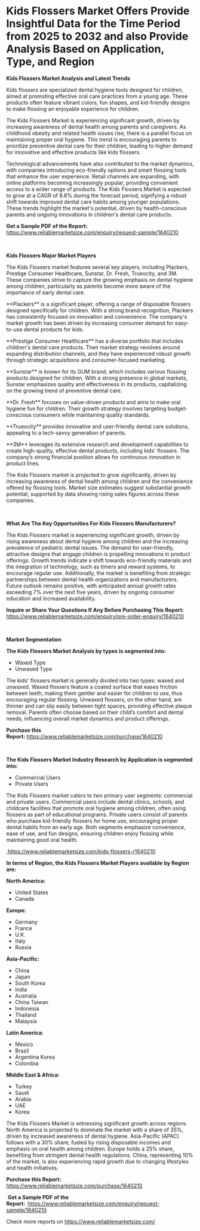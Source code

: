 <p><h1>Kids Flossers Market Offers Provide Insightful Data for the Time Period from 2025 to 2032 and also Provide Analysis Based on Application, Type, and Region</h1></p><p><strong>Kids Flossers Market Analysis and Latest Trends</strong></p>
<p><p>Kids flossers are specialized dental hygiene tools designed for children, aimed at promoting effective oral care practices from a young age. These products often feature vibrant colors, fun shapes, and kid-friendly designs to make flossing an enjoyable experience for children.</p><p>The Kids Flossers Market is experiencing significant growth, driven by increasing awareness of dental health among parents and caregivers. As childhood obesity and related health issues rise, there is a parallel focus on maintaining proper oral hygiene. This trend is encouraging parents to prioritize preventive dental care for their children, leading to higher demand for innovative and effective products like kids flossers.</p><p>Technological advancements have also contributed to the market dynamics, with companies introducing eco-friendly options and smart flossing tools that enhance the user experience. Retail channels are expanding, with online platforms becoming increasingly popular, providing convenient access to a wider range of products. The Kids Flossers Market is expected to grow at a CAGR of 8.8% during the forecast period, signifying a robust shift towards improved dental care habits among younger populations. These trends highlight the market's potential, driven by health-conscious parents and ongoing innovations in children's dental care products.</p></p>
<p><strong>Get a Sample PDF of the Report:&nbsp;</strong> <a href="https://www.reliablemarketsize.com/enquiry/request-sample/1640210?utm_campaign=2808&utm_medium=2&utm_source=Github&utm_content=ia&utm_term=08032025&utm_id=kids-flossers">https://www.reliablemarketsize.com/enquiry/request-sample/1640210</a></p>
<p>&nbsp;</p>
<p><strong>Kids Flossers Major Market Players</strong></p>
<p><p>The Kids Flossers market features several key players, including Plackers, Prestige Consumer Healthcare, Sunstar, Dr. Fresh, Trueocity, and 3M. These companies strive to capture the growing emphasis on dental hygiene among children, particularly as parents become more aware of the importance of early dental care.</p><p>**Plackers** is a significant player, offering a range of disposable flossers designed specifically for children. With a strong brand recognition, Plackers has consistently focused on innovation and convenience. The company's market growth has been driven by increasing consumer demand for easy-to-use dental products for kids. </p><p>**Prestige Consumer Healthcare** has a diverse portfolio that includes children's dental care products. Their market strategy revolves around expanding distribution channels, and they have experienced robust growth through strategic acquisitions and consumer-focused marketing. </p><p>**Sunstar** is known for its GUM brand, which includes various flossing products designed for children. With a strong presence in global markets, Sunstar emphasizes quality and effectiveness in its products, capitalizing on the growing trend of preventive dental care.</p><p>**Dr. Fresh** focuses on value-driven products and aims to make oral hygiene fun for children. Their growth strategy involves targeting budget-conscious consumers while maintaining quality standards.</p><p>**Trueocity** provides innovative and user-friendly dental care solutions, appealing to a tech-savvy generation of parents. </p><p>**3M** leverages its extensive research and development capabilities to create high-quality, effective dental products, including kids' flossers. The company’s strong financial position allows for continuous innovation in product lines.</p><p>The Kids Flossers market is projected to grow significantly, driven by increasing awareness of dental health among children and the convenience offered by flossing tools. Market size estimates suggest substantial growth potential, supported by data showing rising sales figures across these companies.</p></p>
<p>&nbsp;</p>
<p><strong>What Are The Key Opportunities For Kids Flossers Manufacturers?</strong></p>
<p><p>The Kids Flossers market is experiencing significant growth, driven by rising awareness about dental hygiene among children and the increasing prevalence of pediatric dental issues. The demand for user-friendly, attractive designs that engage children is propelling innovations in product offerings. Growth trends indicate a shift towards eco-friendly materials and the integration of technology, such as timers and reward systems, to encourage regular use. Additionally, the market is benefiting from strategic partnerships between dental health organizations and manufacturers. Future outlook remains positive, with anticipated annual growth rates exceeding 7% over the next five years, driven by ongoing consumer education and increased availability.</p></p>
<p><strong>Inquire or Share Your Questions If Any Before Purchasing This Report:</strong> <a href="https://www.reliablemarketsize.com/enquiry/pre-order-enquiry/1640210?utm_campaign=2808&utm_medium=2&utm_source=Github&utm_content=ia&utm_term=08032025&utm_id=kids-flossers">https://www.reliablemarketsize.com/enquiry/pre-order-enquiry/1640210</a></p>
<p>&nbsp;</p>
<p><strong>Market Segmentation</strong></p>
<p><strong>The Kids Flossers Market Analysis by types is segmented into:</strong></p>
<p><ul><li>Waxed Type</li><li>Unwaxed Type</li></ul></p>
<p><p>The kids' flossers market is generally divided into two types: waxed and unwaxed. Waxed flossers feature a coated surface that eases friction between teeth, making them gentler and easier for children to use, thus encouraging regular flossing. Unwaxed flossers, on the other hand, are thinner and can slip easily between tight spaces, providing effective plaque removal. Parents often choose based on their child’s comfort and dental needs, influencing overall market dynamics and product offerings.</p></p>
<p><strong>Purchase this Report:&nbsp;</strong><a href="https://www.reliablemarketsize.com/purchase/1640210?utm_campaign=2808&utm_medium=2&utm_source=Github&utm_content=ia&utm_term=08032025&utm_id=kids-flossers">https://www.reliablemarketsize.com/purchase/1640210</a></p>
<p>&nbsp;</p>
<p><strong>The Kids Flossers Market Industry Research by Application is segmented into:</strong></p>
<p><ul><li>Commercial Users</li><li>Private Users</li></ul></p>
<p><p>The Kids Flossers market caters to two primary user segments: commercial and private users. Commercial users include dental clinics, schools, and childcare facilities that promote oral hygiene among children, often using flossers as part of educational programs. Private users consist of parents who purchase kid-friendly flossers for home use, encouraging proper dental habits from an early age. Both segments emphasize convenience, ease of use, and fun designs, ensuring children enjoy flossing while maintaining good oral health.</p></p>
<p><a href="https://www.reliablemarketsize.com/kids-flossers-r1640210?utm_campaign=2808&utm_medium=2&utm_source=Github&utm_content=ia&utm_term=08032025&utm_id=kids-flossers">&nbsp;https://www.reliablemarketsize.com/kids-flossers-r1640210</a></p>
<p><strong>In terms of Region, the Kids Flossers Market Players available by Region are:</strong></p>
<p>
    <p> <strong> North America: </strong>
        <ul>
            <li>United States</li>
            <li>Canada</li>
        </ul>
        </p> 
    <p> <strong> Europe: </strong>
        <ul>
            <li>Germany</li>
            <li>France</li>
            <li>U.K.</li>
            <li>Italy</li>
            <li>Russia</li>
        </ul>
        </p> 
    <p> <strong> Asia-Pacific: </strong>
        <ul>
            <li>China</li>
            <li>Japan</li>
            <li>South Korea</li>
            <li>India</li>
            <li>Australia</li>
            <li>China Taiwan</li>
            <li>Indonesia</li>
            <li>Thailand</li>
            <li>Malaysia</li>
        </ul>
        </p> 
    <p> <strong> Latin America: </strong>
        <ul>
            <li>Mexico</li>
            <li>Brazil</li>
            <li>Argentina Korea</li>
            <li>Colombia</li>
        </ul>
        </p> 
    <p> <strong> Middle East & Africa: </strong>
        <ul>
            <li>Turkey</li>
            <li>Saudi</li>
            <li>Arabia</li>
            <li>UAE</li>
            <li>Korea</li>
        </ul>
    </p>
    </p>
<p><p>The Kids Flossers Market is witnessing significant growth across regions. North America is projected to dominate the market with a share of 35%, driven by increased awareness of dental hygiene. Asia-Pacific (APAC) follows with a 30% share, fueled by rising disposable incomes and emphasis on oral health among children. Europe holds a 25% share, benefiting from stringent dental health regulations. China, representing 10% of the market, is also experiencing rapid growth due to changing lifestyles and health initiatives.</p></p>
<p><strong>Purchase this Report: </strong><a href="https://www.reliablemarketsize.com/purchase/1640210?utm_campaign=2808&utm_medium=2&utm_source=Github&utm_content=ia&utm_term=08032025&utm_id=kids-flossers">https://www.reliablemarketsize.com/purchase/1640210</a></p>
<p>&nbsp;<strong>Get a Sample PDF of the Report:&nbsp;&nbsp;</strong><a href="https://www.reliablemarketsize.com/enquiry/request-sample/1640210?utm_campaign=2808&utm_medium=2&utm_source=Github&utm_content=ia&utm_term=08032025&utm_id=kids-flossers">https://www.reliablemarketsize.com/enquiry/request-sample/1640210</a></p>
<p><strong></strong></p>
<p>Check more reports on <a href="https://www.reliablemarketsize.com/?utm_campaign=2808&utm_medium=2&utm_source=Github&utm_content=ia&utm_term=08032025&utm_id=kids-flossers">https://www.reliablemarketsize.com/</a></p>